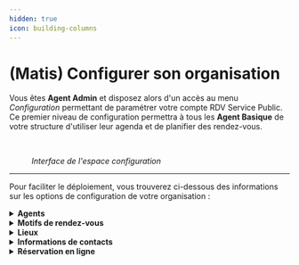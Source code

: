 ```yaml
---
hidden: true
icon: building-columns
---
```


# (Matis) Configurer son organisation

Vous êtes **Agent Admin** et disposez alors d'un accès au menu _Configuration_ permettant de paramétrer votre compte RDV Service Public. Ce premier niveau de configuration permettra à tous les **Agent Basique** de votre structure d'utiliser leur agenda et de planifier des rendez-vous. &#x20;

<div data-full-width="false"><figure><img src="../.gitbook/assets/Capture d’écran 2025-04-02 à 12.52.56.png" alt=""><figcaption><p><em>Interface de l'espace configuration</em></p></figcaption></figure></div>

***

Pour faciliter le déploiement, vous trouverez ci-dessous des informations sur les options de configuration de votre organisation :&#x20;

<details>

<summary><strong>Agents</strong></summary>

Pour inviter des agents à rejoindre votre organisation sur **RDV Service Public**, rendez-vous dans le menu _**Configuration**_, puis cliquez sur l’onglet _**Agents**_.

**Choix du niveau de permission**

Lors de l’invitation d’un agent, vous devez définir son niveau de permission. Trois niveaux sont disponibles :

*   **Basique** :\
    Ce niveau permet à l’agent de :

    * Gérer ses propres plages d’ouverture, indisponibilités et rendez-vous ;
    * Gérer les rendez-vous des agents appartenant au **même service**.

    L’agent **basique n’a pas accès au menu&#x20;**_**Configuration**_, et ne peut donc pas modifier les paramètres de l’organisation.



* **Administrateur** :\
  Ce niveau donne à l’agent des droits étendus :
  * Accès à l’agenda **de tous les agents** de l’organisation, quel que soit leur service ;
  * Possibilité de modifier les plages d’ouverture, les indisponibilités et les rendez-vous de tous les agents ;
  *   Accès au menu _**Configuration**_, lui permettant de :

      * Inviter d'autres agents.
      * Créer et modifier des motifs de rendez-vous ;
      * Ajouter des lieux de permanences;
      * Modifier les informations de l'organisation (nom, contact, etc.)


*   **Intervenant** :\
    Le statut **intervenant** fonctionne différemment des deux précédents :

    * Il **n’est pas lié à une adresse e-mail** ;
    * Sa création génère un **agenda autonome**, que vous pouvez nommer librement ;
    * Cet agenda est ensuite **géré par les autres agents** de l’organisation.

    Ce statut est idéal pour des **partenaires externes** effectuant des permanences ponctuelles dans votre structure. Bien qu’ils ne possèdent pas de compte **RDV Service Public**, les rendez-vous peuvent tout de même être pris sur cet agenda intervenant.



**Association à un ou plusieurs services**

Après avoir défini le niveau de droit et renseigné l’adresse e-mail de l’agent (sauf pour un intervenant), vous devez l’associer au(x) service(s) auquel(s) il est rattaché.

✅ Il est possible de rattacher un agent à **plusieurs services**.\
⚠️ Attention : **une fois cette étape validée, il ne sera plus possible de modifier les services associés à l’agent**.

Si un changement est nécessaire :

* Contactez l’**Administrateur de Territoire** de votre compte **RDV Service Public** ;
* Ou supprimez l’agent concerné, puis recommencez l’invitation avec les bons paramètres.

***

</details>

<details>

<summary><strong>Motifs de rendez-vous</strong></summary>

Vous pouvez créer ou modifier des motifs depuis le menu _**configuration**_ puis _**motifs**_.&#x20;

Le motif est la raison du rendez-vous. Il permet de catégoriser les prises de rendez-vous, d’informer l’agent sur le contenu attendu et d’affiner les options (présentiel, téléphone, visio, option de prise de rendez-vous en ligne).&#x20;

Vous trouverez des options de configurations organisées sous 3 onglets :&#x20;

&#x20;                                           ![](../.gitbook/assets/RDVSP.gif)

***

**Information générale**&#x20;

Un motif est avant tout un objet de rendez-vous qui se configure par un nom, une durée par défaut, un type et un service associé.&#x20;

Une fois configurés, tous vos motifs seront alors accessibles aux agents des services associés. Les agents pourront créer des plages de disponibilités avec des motifs configurés et ainsi faciliter la recherche de créneaux dans votre organisation. Ils pourront également planifier des rendez-vous.&#x20;

Si vous souhaitez proposer plusieurs modalités de rendez-vous (sur place, par téléphone, par visioconférence ou à domicile) ou plusieurs durée par défaut (30 minutes ou 60 minutes) pour un même motif, il sera nécessaire de dupliquer et créer plusieurs motifs.&#x20;

***

**Réservation en ligne**&#x20;

Un motif peut-être ouvert ou non à la prise de rendez-vous en ligne. Vous pouvez sélectionner cette option depuis l'onglet _**réservation en ligne**_ de l'écran de configuration des motifs.&#x20;

Vous devez cocher la case _ouvert aux usagers_. Elle viendra activer une pastille _en ligne_ pour chaque motif.&#x20;

Dès lors que vous ouvrez la prise de rendez-vous en ligne pour un motif, vous accéderez à des options de configurations supplémentaires liées au **délais minimum et maximum de réservation**. En configurant ces options, vous pouvez limiter la visibilités des disponibilités des plages de disponibilités des agents dans le parcours de prise de rendez-vous en ligne.

Aussi, vous pouvez offrir la possibilité à vos usagers de **modifier leur créneau de rendez-vous en autonomie**. Un bouton déplacer le RDV s'affichera depuis leur récapitulatif de rendez-vous accessible depuis les notifications email et SMS.&#x20;

***

**Instruction et notification**

Vous pouvez personnaliser des instructions de rendez-vous motif par motif. Vous pouvez personnaliser ces instructions depuis l'onglet _**notification et instruction.**_&#x20;

Ces informations apparaîtront ainsi dans les récapitulatif de rendez-vous accessible depuis les notifications **email** ou **SMS.**&#x20;

</details>

<details>

<summary><strong>Lieux</strong></summary>

Vous pouvez créer **autant de lieux que nécessaire** pour votre organisation.\
Cette fonctionnalité vous permet d’ajouter des lieux **supplémentaires**, en plus du **lieu principal** déjà défini lors de la création de votre compte.&#x20;

Cela est particulièrement utile si :

* Vos agents sont en **itinérance** ;
* Vous disposez de **plusieurs points d’accueil** pour les usagers.

Une fois les lieux créés, les agents pourront **associer leurs plages d’ouverture** aux différents lieux configurés.

</details>

<details>

<summary><strong>Informations de contacts</strong></summary>

Vous pouvez personnaliser les informations de contacts de votre administration depuis le menu _**configuration**_ puis _**informations de contacts.**_&#x20;

Cette fonctionnalité répond à un besoin usager. Celui de pouvoir facilement contacter son administration en cas de besoin (difficultés à annuler son rendez-vous en autonomie, besoin d'informations complémentaires au rendez-vous, demande de modification de rendez-vous etc ...).&#x20;

Ces informations apparaîtront ainsi dans les récapitulatif de rendez-vous accessible depuis les notifications **email** ou **SMS** :&#x20;

&#x20;                                              ![](<../.gitbook/assets/RDVSP (9).gif>)

</details>

<details>

<summary><strong>Réservation en ligne</strong></summary>

Pour permettre la **prise de rendez-vous en ligne**, deux conditions doivent être remplies :

1. Avoir créé un ou plusieurs **motifs de rendez-vous en ligne** ;
2. **Associer ces motifs** à des **plages d’ouverture**.

Une fois ces conditions remplies, rendez-vous dans le **menu&#x20;**_**Configuration**_, onglet _**Réservation en ligne**._\
Vous y trouverez un **lien URL unique** : c’est par ce lien que les usagers pourront prendre rendez-vous avec votre organisation.

👉 Vous pouvez diffuser cet URL sur :

* Votre **site internet** ;
* Vos communications par **e-mail** ;
* Tout autre support destiné à informer les usagers.











* Commune avec <mark style="color:purple;">**France Titres**</mark>





* Conseillers Numériques avec la <mark style="color:purple;">**Cartographie Nationale des lieux d'inclusion numérique**</mark>



</details>
